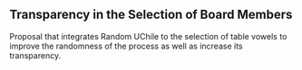 ## Transparency in the Selection of Board Members
Proposal that integrates Random UChile to the selection of table vowels to improve the randomness of the process as well as increase its transparency.